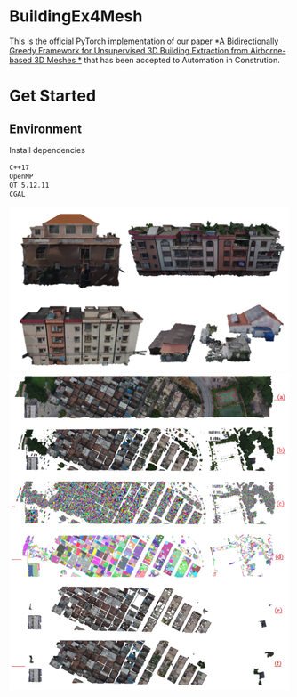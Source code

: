 # BuildingEx4Mesh


This is the official PyTorch implementation of our paper [*A Bidirectionally Greedy Framework for Unsupervised 3D Building Extraction from Airborne-based 3D Meshes *](https://xxxx8.pdf) that has been accepted to Automation in Constrution.

# Get Started

## Environment

Install dependencies

```
C++17
OpenMP
QT 5.12.11
CGAL
```

![pipeline](demo/result1.png)
![pipeline](demo/result2.png)
